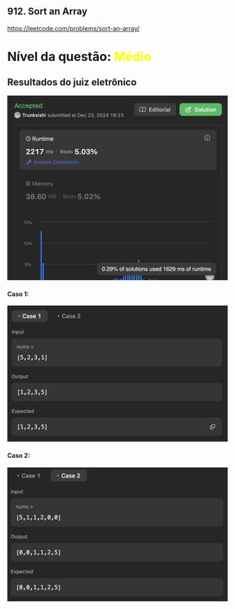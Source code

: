 ## 912. Sort an Array

https://leetcode.com/problems/sort-an-array/

# Nível da questão:  <span style="color: yellow;">Médio</span>

## Resultados do juiz eletrônico
![](/dividir_conquistar/Assets/result_media1.png)


#### Caso 1:
![](/dividir_conquistar/Assets/caso1_media1.png)

#### Caso 2:
![](/dividir_conquistar/Assets/caso2_media1.png)
